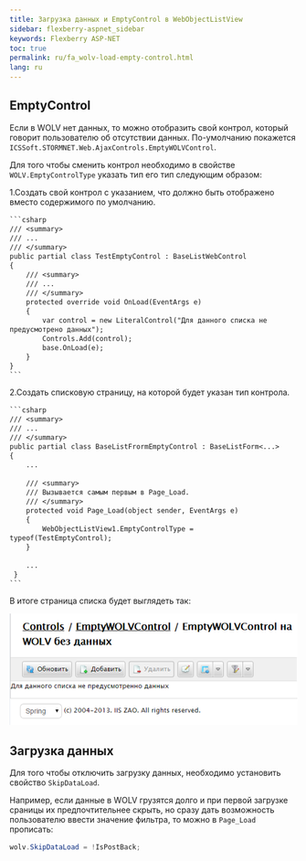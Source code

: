 ```yaml
---
title: Загрузка данных и EmptyControl в WebObjectListView
sidebar: flexberry-aspnet_sidebar
keywords: Flexberry ASP-NET
toc: true
permalink: ru/fa_wolv-load-empty-control.html
lang: ru
---
```


## EmptyControl

Если в WOLV нет данных, то можно отобразить свой контрол, который говорит пользователю об отсутствии данных. По-умолчанию покажется `ICSSoft.STORMNET.Web.AjaxControls.EmptyWOLVControl`.

Для того чтобы сменить контрол необходимо в свойстве `WOLV.EmptyControlType` указать тип его тип следующим образом:

1.Создать свой контрол с указанием, что должно быть отображено вместо содержимого по умолчанию.

    ```csharp
    /// <summary>
    /// ...
    /// </summary>
    public partial class TestEmptyControl : BaseListWebControl
    {
        /// <summary>
        /// ...
        /// </summary>
        protected override void OnLoad(EventArgs e)
        {
            var control = new LiteralControl("Для данного списка не предусмотрено данных");
            Controls.Add(control);
            base.OnLoad(e);
        }
    }
    ```

2.Создать списковую страницу, на которой будет указан тип контрола.

    ```csharp
    /// <summary>
    /// ...
    /// </summary>
    public partial class BaseListFrormEmptyControl : BaseListForm<...>
    {
        ...

        /// <summary>
        /// Вызывается самым первым в Page_Load.
        /// </summary>
        protected void Page_Load(object sender, EventArgs e)
        {
            WebObjectListView1.EmptyControlType = typeof(TestEmptyControl);
        }

        ...
     }
    ```

В итоге страница списка будет выглядеть так:

![](/images/pages/products/flexberry-aspnet/controls/wolv/empty-wolv-control.png)

## Загрузка данных

Для того чтобы отключить загрузку данных, необходимо установить свойство `SkipDataLoad`.

Например, если данные в WOLV грузятся долго и при первой загрузке сраницы их предпочтительнее скрыть, но сразу дать возможность пользователю ввести значение фильтра, то можно в `Page_Load` прописать:

```csharp
wolv.SkipDataLoad = !IsPostBack;
```
